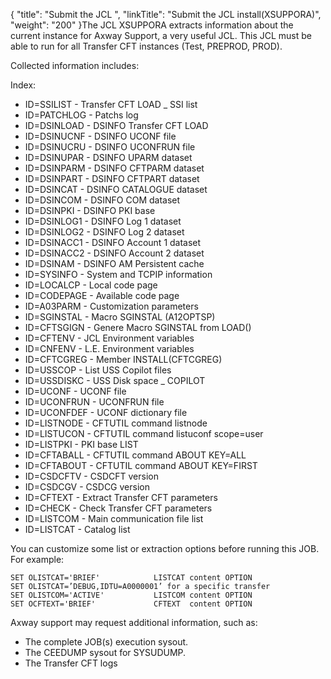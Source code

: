 {
    "title": "Submit the JCL ",
    "linkTitle": "Submit the JCL install(XSUPPORA)",
    "weight": "200"
}The JCL XSUPPORA extracts information about the current instance for Axway Support, a very useful JCL. This JCL must be able to run for all Transfer CFT instances (Test, PREPROD, PROD).

Collected information includes:

Index:

-   ID=SSILIST   -  Transfer CFT LOAD \_ SSI list
-   ID=PATCHLOG  -  Patchs log
-   ID=DSINLOAD  -  DSINFO Transfer CFT LOAD
-   ID=DSINUCNF  -  DSINFO UCONF file
-   ID=DSINUCRU  -  DSINFO UCONFRUN file
-   ID=DSINUPAR  -  DSINFO UPARM dataset
-   ID=DSINPARM  -  DSINFO CFTPARM dataset
-   ID=DSINPART  -  DSINFO CFTPART dataset
-   ID=DSINCAT   -  DSINFO CATALOGUE dataset
-   ID=DSINCOM   -  DSINFO COM dataset
-   ID=DSINPKI   -  DSINFO PKI base
-   ID=DSINLOG1  -  DSINFO Log 1 dataset
-   ID=DSINLOG2  -  DSINFO Log 2 dataset
-   ID=DSINACC1  -  DSINFO Account 1 dataset
-   ID=DSINACC2  -  DSINFO Account 2 dataset
-   ID=DSINAM    -  DSINFO AM Persistent cache
-   ID=SYSINFO   -  System and TCPIP information
-   ID=LOCALCP   -  Local code page
-   ID=CODEPAGE  -  Available code page
-   ID=A03PARM   -  Customization parameters
-   ID=SGINSTAL  -  Macro SGINSTAL (A12OPTSP)
-   ID=CFTSGIGN  -  Genere Macro SGINSTAL from LOAD()
-   ID=CFTENV    -  JCL Environment variables
-   ID=CNFENV    -  L.E. Environment variables
-   ID=CFTCGREG  -  Member INSTALL(CFTCGREG)
-   ID=USSCOP    -  List USS Copilot files
-   ID=USSDISKC  -  USS Disk space \_ COPILOT
-   ID=UCONF     -  UCONF file
-   ID=UCONFRUN  -  UCONFRUN file
-   ID=UCONFDEF  -  UCONF dictionary file
-   ID=LISTNODE  -  CFTUTIL command listnode
-   ID=LISTUCON  -  CFTUTIL command listuconf scope=user
-   ID=LISTPKI   -  PKI base LIST
-   ID=CFTABALL  -  CFTUTIL command ABOUT KEY=ALL    
-   ID=CFTABOUT  -  CFTUTIL command ABOUT KEY=FIRST  
-   ID=CSDCFTV   -  CSDCFT version
-   ID=CSDCGV    -  CSDCG version
-   ID=CFTEXT    -  Extract Transfer CFT parameters
-   ID=CHECK     -  Check Transfer CFT parameters
-   ID=LISTCOM   -  Main communication file list
-   ID=LISTCAT   -  Catalog list

You can customize some list or extraction options before running this JOB. For example:

```
SET OLISTCAT='BRIEF'            LISTCAT content OPTION
SET OLISTCAT=’DEBUG,IDTU=A0000001’ for a specific transfer
SET OLISTCOM='ACTIVE'           LISTCOM content OPTION
SET OCFTEXT='BRIEF'             CFTEXT  content OPTION
```

Axway support may request additional information, such as:

-   The complete JOB(s) execution sysout.
-   The  CEEDUMP sysout for SYSUDUMP.
-   The Transfer CFT logs

